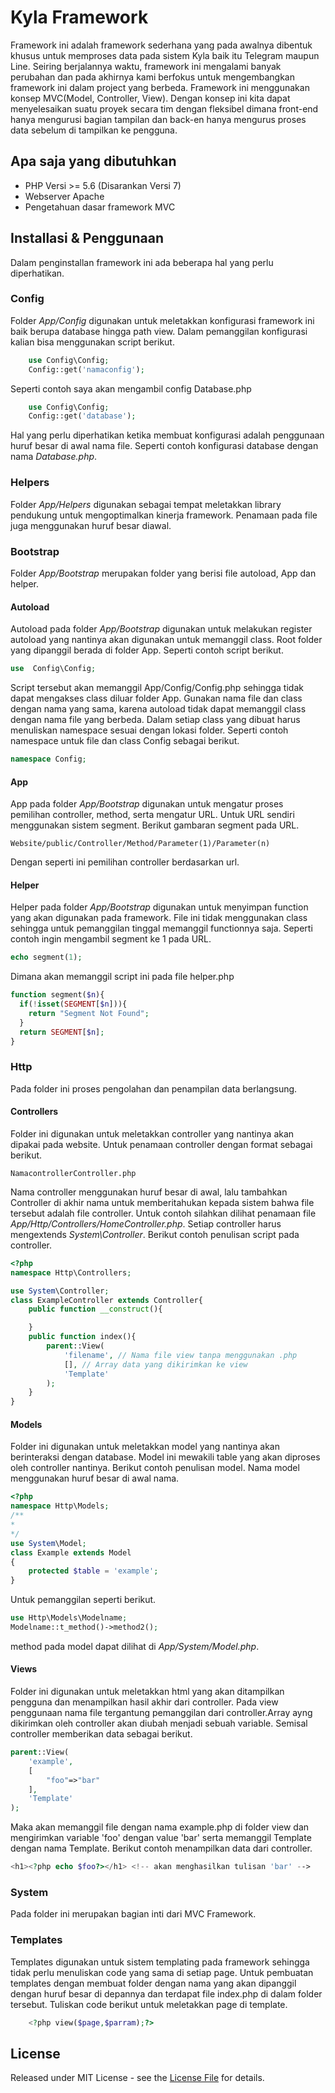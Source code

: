 # Kyla Framework
Framework ini adalah framework sederhana yang pada awalnya dibentuk khusus untuk memproses data pada sistem Kyla baik itu Telegram maupun Line. Seiring berjalannya waktu, framework ini mengalami banyak perubahan dan pada akhirnya kami berfokus untuk mengembangkan framework ini dalam project yang berbeda. Framework ini menggunakan konsep MVC(Model, Controller, View). Dengan konsep ini kita dapat menyelesaikan suatu proyek secara tim dengan fleksibel dimana front-end hanya mengurusi bagian tampilan dan back-en hanya mengurus proses data sebelum di tampilkan ke pengguna.

## Apa saja yang dibutuhkan
- PHP Versi >= 5.6 (Disarankan Versi 7)
- Webserver Apache
- Pengetahuan dasar framework MVC

## Installasi & Penggunaan
Dalam penginstallan framework ini ada beberapa hal yang perlu diperhatikan. 

### Config
Folder *App/Config* digunakan untuk meletakkan konfigurasi framework ini baik berupa database hingga path view. Dalam pemanggilan konfigurasi kalian bisa menggunakan script berikut.

```php
    use Config\Config;
    Config::get('namaconfig');
```

Seperti contoh saya akan mengambil config Database.php

```php
    use Config\Config;
    Config::get('database');
```

Hal yang perlu diperhatikan ketika membuat konfigurasi adalah penggunaan huruf besar di awal nama file. Seperti contoh konfigurasi database dengan nama *Database.php*.

### Helpers
Folder *App/Helpers* digunakan sebagai tempat meletakkan library pendukung untuk mengoptimalkan kinerja framework. Penamaan pada file juga menggunakan huruf besar diawal.

### Bootstrap
Folder *App/Bootstrap* merupakan folder yang berisi file autoload, App dan helper.

#### Autoload
Autoload pada folder *App/Bootstrap* digunakan untuk melakukan register autoload yang nantinya akan digunakan untuk memanggil class. Root folder yang dipanggil berada di folder App. Seperti contoh script berikut.

```php
use  Config\Config;
```
Script tersebut akan memanggil App/Config/Config.php sehingga tidak dapat mengakses class diluar folder App. Gunakan nama file dan class dengan nama yang sama, karena autoload tidak dapat memanggil class dengan nama file yang berbeda. Dalam setiap class yang dibuat harus menuliskan namespace sesuai dengan lokasi folder. Seperti contoh namespace untuk file dan class Config sebagai berikut.

```php
namespace Config;
```

#### App
App pada folder *App/Bootstrap* digunakan untuk mengatur proses pemilihan controller, method, serta mengatur URL. Untuk URL sendiri menggunakan sistem segment. Berikut gambaran segment pada URL.
```
Website/public/Controller/Method/Parameter(1)/Parameter(n)
```
Dengan seperti ini pemilihan controller berdasarkan url.
#### Helper
Helper pada folder *App/Bootstrap* digunakan untuk menyimpan function yang akan digunakan pada framework. File ini tidak menggunakan class sehingga untuk pemanggilan tinggal memanggil functionnya saja. Seperti contoh ingin mengambil segment ke 1 pada URL.

```php
echo segment(1);
```

Dimana akan memanggil script ini pada file helper.php

```php
function segment($n){
  if(!isset(SEGMENT[$n])){
    return "Segment Not Found";
  }
  return SEGMENT[$n];
}
```

### Http
Pada folder ini proses pengolahan dan penampilan data berlangsung.

#### Controllers
Folder ini digunakan untuk meletakkan controller yang nantinya akan dipakai pada website. Untuk penamaan controller dengan format sebagai berikut.

```
NamacontrollerController.php
```

Nama controller menggunakan huruf besar di awal, lalu tambahkan Controller di akhir nama untuk memberitahukan kepada sistem bahwa file tersebut adalah file controller. Untuk contoh silahkan dilihat penamaan file *App/Http/Controllers/HomeController.php*. Setiap controller harus mengextends *System\Controller*. Berikut contoh penulisan script pada controller.

```php
<?php 
namespace Http\Controllers;

use System\Controller;
class ExampleController extends Controller{
    public function __construct(){

    }
    public function index(){
        parent::View(
            'filename', // Nama file view tanpa menggunakan .php
            [], // Array data yang dikirimkan ke view
            'Template'
        );
    }
}
```
#### Models
Folder ini digunakan untuk meletakkan model yang nantinya akan berinteraksi dengan database. Model ini mewakili table yang akan diproses oleh controller nantinya. Berikut contoh penulisan model. Nama model menggunakan huruf besar di awal nama.

```php
<?php
namespace Http\Models;
/**
*     
*/
use System\Model;
class Example extends Model
{
    protected $table = 'example';
}
```

Untuk pemanggilan seperti berikut.

```php
use Http\Models\Modelname;
Modelname::t_method()->method2();
```

method pada model dapat dilihat di *App/System/Model.php*.

#### Views
Folder ini digunakan untuk meletakkan html yang akan ditampilkan pengguna dan menampilkan hasil akhir dari controller. Pada view penggunaan nama file tergantung pemanggilan dari controller.Array ayng dikirimkan oleh controller akan diubah menjadi sebuah variable. Semisal controller memberikan data sebagai berikut. 

```php
parent::View(
    'example',
    [
        "foo"=>"bar"
    ],
    'Template'
);
``` 

Maka akan memanggil file dengan nama example.php di folder view dan mengirimkan variable 'foo' dengan value 'bar' serta memanggil Template dengan nama Template. Berikut contoh menampilkan data dari controller.

```php
<h1><?php echo $foo?></h1> <!-- akan menghasilkan tulisan 'bar' -->
```

### System
Pada folder ini merupakan bagian inti dari MVC Framework.

### Templates
Templates digunakan untuk sistem templating pada framework sehingga tidak perlu menuliskan code yang sama di setiap page. Untuk pembuatan templates dengan membuat folder dengan nama yang akan dipanggil dengan huruf besar di depannya dan terdapat file index.php di dalam folder tersebut. Tuliskan code berikut untuk meletakkan page di template.

```php
    <?php view($page,$parram);?>         
```

## License

Released under MIT License - see the [License File](LICENSE) for details.
